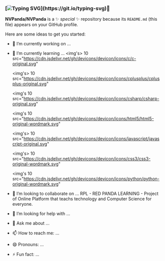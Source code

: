 ### [![Typing SVG](https://readme-typing-svg.demolab.com?font=Fira+Code&weight=200&size=15&duration=3000&pause=1000&color=531B80&background=FFFFFF00&height=75&lines=Hello+i'm+NVPanda+nice+to+meet+you.;+It's+a+pleasure+to+have+you+reach+here.;If+you+want+to+help+me%2C+please+do+it.)](https://git.io/typing-svg)👋


**NVPanda/NVPanda** is a ✨ _special_ ✨ repository because its `README.md` (this file) appears on your GitHub profile.

Here are some ideas to get you started:

- 🔭 I’m currently working on ...
- 🌱 I’m currently learning ... 
	<img's> 10 src="https://cdn.jsdelivr.net/gh/devicons/devicon/icons/c/c-original.svg" </img>

	<img's> 10 src="https://cdn.jsdelivr.net/gh/devicons/devicon/icons/cplusplus/cplusplus-original.svg" </img>

	<img's 10 src="https://cdn.jsdelivr.net/gh/devicons/devicon/icons/csharp/csharp-original.svg" </img>

	<img's 10 src="https://cdn.jsdelivr.net/gh/devicons/devicon/icons/html5/html5-original-wordmark.svg" </img>

	<img's> 10 src="https://cdn.jsdelivr.net/gh/devicons/devicon/icons/javascript/javascript-original.svg" </img>
                    
	<img's> 10 src="https://cdn.jsdelivr.net/gh/devicons/devicon/icons/css3/css3-original-wordmark.svg" </img>

	<img's 10 src="https://cdn.jsdelivr.net/gh/devicons/devicon/icons/python/python-original-wordmark.svg" </img>
                    
- 👯 I’m looking to collaborate on ...
RPL - RED PANDA LEARNING - Project of Online Platform that teachs technology and Computer Science for everyone.
- 🤔 I’m looking for help with ...
- 💬 Ask me about ...
- 📫 How to reach me: ...
- 😄 Pronouns: ...
- ⚡ Fun fact: ...
